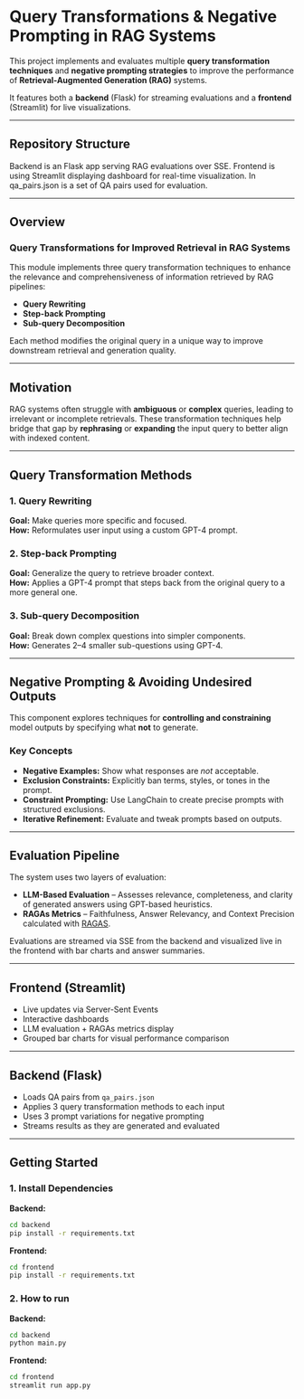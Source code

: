 # Query Transformations & Negative Prompting in RAG Systems

This project implements and evaluates multiple **query transformation techniques** and **negative prompting strategies** to improve the performance of **Retrieval-Augmented Generation (RAG)** systems.

It features both a **backend** (Flask) for streaming evaluations and a **frontend** (Streamlit) for live visualizations.

---

## Repository Structure

Backend is an Flask app serving RAG evaluations over SSE.
Frontend is using Streamlit displaying dashboard for real-time visualization.
In qa_pairs.json is a set of QA pairs used for evaluation.


---

## Overview

### Query Transformations for Improved Retrieval in RAG Systems

This module implements three query transformation techniques to enhance the relevance and comprehensiveness of information retrieved by RAG pipelines:

- **Query Rewriting**  
- **Step-back Prompting**  
- **Sub-query Decomposition**

Each method modifies the original query in a unique way to improve downstream retrieval and generation quality.

---

## Motivation

RAG systems often struggle with **ambiguous** or **complex** queries, leading to irrelevant or incomplete retrievals. These transformation techniques help bridge that gap by **rephrasing** or **expanding** the input query to better align with indexed content.

---

## Query Transformation Methods

### 1. Query Rewriting  
**Goal:** Make queries more specific and focused.  
**How:** Reformulates user input using a custom GPT-4 prompt.

### 2. Step-back Prompting  
**Goal:** Generalize the query to retrieve broader context.  
**How:** Applies a GPT-4 prompt that steps back from the original query to a more general one.

### 3. Sub-query Decomposition  
**Goal:** Break down complex questions into simpler components.  
**How:** Generates 2–4 smaller sub-questions using GPT-4.

---

## Negative Prompting & Avoiding Undesired Outputs

This component explores techniques for **controlling and constraining** model outputs by specifying what **not** to generate.

### Key Concepts

- **Negative Examples:** Show what responses are *not* acceptable.  
- **Exclusion Constraints:** Explicitly ban terms, styles, or tones in the prompt.  
- **Constraint Prompting:** Use LangChain to create precise prompts with structured exclusions.  
- **Iterative Refinement:** Evaluate and tweak prompts based on outputs.

---

## Evaluation Pipeline

The system uses two layers of evaluation:

- **LLM-Based Evaluation** – Assesses relevance, completeness, and clarity of generated answers using GPT-based heuristics.  
- **RAGAs Metrics** – Faithfulness, Answer Relevancy, and Context Precision calculated with [RAGAS](https://github.com/explodinggradients/ragas).

Evaluations are streamed via SSE from the backend and visualized live in the frontend with bar charts and answer summaries.

---

## Frontend (Streamlit)

- Live updates via Server-Sent Events  
- Interactive dashboards  
- LLM evaluation + RAGAs metrics display  
- Grouped bar charts for visual performance comparison

---

## Backend (Flask)

- Loads QA pairs from `qa_pairs.json`  
- Applies 3 query transformation methods to each input  
- Uses 3 prompt variations for negative prompting  
- Streams results as they are generated and evaluated

---

## Getting Started

### 1. Install Dependencies

**Backend:**
```bash
cd backend
pip install -r requirements.txt
```

**Frontend:**
```bash
cd frontend
pip install -r requirements.txt
```

### 2. How to run

**Backend:**
```bash
cd backend
python main.py
```

**Frontend:**
```bash
cd frontend
streamlit run app.py
```